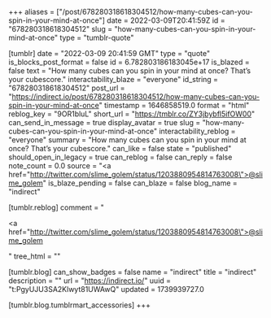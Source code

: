 +++
aliases = ["/post/678280318618304512/how-many-cubes-can-you-spin-in-your-mind-at-once"]
date = 2022-03-09T20:41:59Z
id = "678280318618304512"
slug = "how-many-cubes-can-you-spin-in-your-mind-at-once"
type = "tumblr-quote"

[tumblr]
date = "2022-03-09 20:41:59 GMT"
type = "quote"
is_blocks_post_format = false
id = 6.782803186183045e+17
is_blazed = false
text = "How many cubes can you spin in your mind at once? That&rsquo;s your cubescore."
interactability_blaze = "everyone"
id_string = "678280318618304512"
post_url = "https://indirect.io/post/678280318618304512/how-many-cubes-can-you-spin-in-your-mind-at-once"
timestamp = 1646858519.0
format = "html"
reblog_key = "9OR1bluL"
short_url = "https://tmblr.co/ZY3jbybfl5ifOW00"
can_send_in_message = true
display_avatar = true
slug = "how-many-cubes-can-you-spin-in-your-mind-at-once"
interactability_reblog = "everyone"
summary = "How many cubes can you spin in your mind at once? That’s your cubescore."
can_like = false
state = "published"
should_open_in_legacy = true
can_reblog = false
can_reply = false
note_count = 0.0
source = "<a href=\"http://twitter.com/slime_golem/status/1203880954814763008\">@slime_golem</a>"
is_blaze_pending = false
can_blaze = false
blog_name = "indirect"

[tumblr.reblog]
comment = "<p><a href=\"http://twitter.com/slime_golem/status/1203880954814763008\">@slime_golem</a></p>"
tree_html = ""

[tumblr.blog]
can_show_badges = false
name = "indirect"
title = "indirect"
description = ""
url = "https://indirect.io/"
uuid = "t:PgyUJU3SA2Klwyt81UWAwQ"
updated = 1739939727.0

[tumblr.blog.tumblrmart_accessories]
+++

